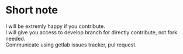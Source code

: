# Short note

I will be extremly happy if you contribute.\
I will give you access to develop branch for directly contribute, not fork needed.\
Communicate using getlab issues tracker, pul request.